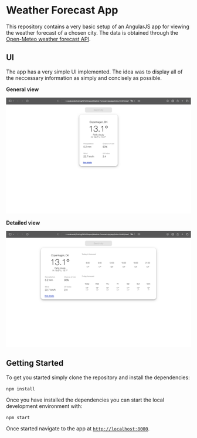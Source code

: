 # Weather Forecast App

This repository contains a very basic setup of an AngularJS app for viewing the weather forecast of a chosen city. The data is obtained through the [Open-Meteo weather forecast API](https://open-meteo.com/en/docs).

## UI

The app has a very simple UI implemented. The idea was to display all of the neccessary information as simply and concisely as possible.

**General view**

<img src="images/general.png" alt="General View">

**Detailed view**

<img src="images/details.png" alt="General View">

## Getting Started

To get you started simply clone the repository and install the dependencies:

```
npm install
```

Once you have installed the dependencies you can start the local development environment with: 

```
npm start
```


Once started navigate to the app at [`http://localhost:8000`](http://localhost:8000).

